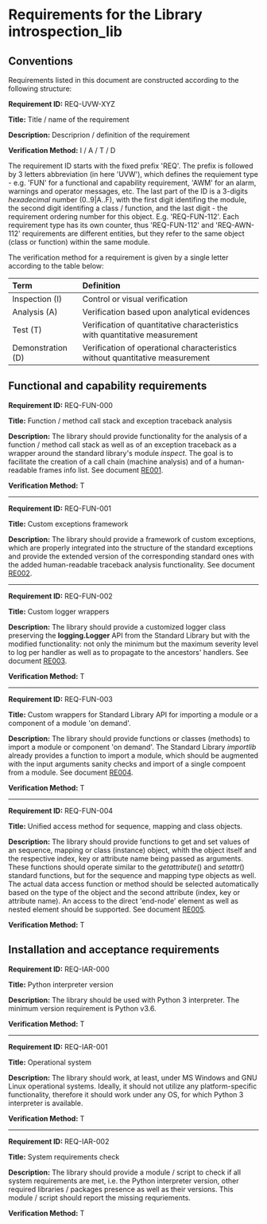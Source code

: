 # Requirements for the Library introspection_lib

## Conventions

Requirements listed in this document are constructed according to the following structure:

**Requirement ID:** REQ-UVW-XYZ

**Title:** Title / name of the requirement

**Description:** Descriprion / definition of the requirement

**Verification Method:** I / A / T / D

The requirement ID starts with the fixed prefix 'REQ'. The prefix is followed by 3 letters abbreviation (in here 'UVW'), which defines the requiement type - e.g. 'FUN' for a functional and capability requirement, 'AWM' for an alarm, warnings and operator messages, etc. The last part of the ID is a 3-digits *hexadecimal* number (0..9|A..F), with the first digit identifing the module, the second digit identifing a class / function, and the last digit - the requirement ordering number for this object. E.g. 'REQ-FUN-112'. Each requirement type has its own counter, thus 'REQ-FUN-112' and 'REQ-AWN-112' requirements are different entities, but they refer to the same object (class or function) within the same module.

The verification method for a requirement is given by a single letter according to the table below:

| **Term**          | **Definition**                                                               |
| :---------------- | :--------------------------------------------------------------------------- |
| Inspection (I)    | Control or visual verification                                               |
| Analysis (A)      | Verification based upon analytical evidences                                 |
| Test (T)          | Verification of quantitative characteristics with quantitative measurement   |
| Demonstration (D) | Verification of operational characteristics without quantitative measurement |

## Functional and capability requirements

**Requirement ID:** REQ-FUN-000

**Title:** Function / method call stack and exception traceback analysis

**Description:** The library should provide functionality for the analysis of a function / method call stack as well as of an exception traceback as a wrapper around the standard library's module *inspect*. The goal is to facilitate the creation of a call chain (machine analysis) and of a human-readable frames info list. See document [RE001](./RE001_traceback_requirements.md).

**Verification Method:** T

---

**Requirement ID:** REQ-FUN-001

**Title:** Custom exceptions framework

**Description:** The library should provide a framework of custom exceptions, which are properly integrated into the structure of the standard exceptions and provide the extended version of the corresponding standard ones with the added human-readable traceback analysis functionality. See document [RE002](./RE002_base_exceptions_requirements.md).

---

**Requirement ID:** REQ-FUN-002

**Title:** Custom logger wrappers

**Description:** The library should provide a customized logger class preserving the **logging.Logger** API from the Standard Library but with the modified functionality: not only the minimum but the maximum severity level to log per handler as well as to propagate to the ancestors' handlers. See document [RE003](./RE003_logging_requirements.md).

**Verification Method:** T

---

**Requirement ID:** REQ-FUN-003

**Title:** Custom wrappers for Standard Library API for importing a module or a component of a module 'on demand'.

**Description:** The library should provide functions or classes (methods) to import a module or component 'on demand'. The Standard Library *importlib* already provides a function to import a module, which should be augmented with the input arguments sanity checks and import of a single compoent from a module. See document [RE004](./RE004_dynamic_import_requirements.md).

**Verification Method:** T

---

**Requirement ID:** REQ-FUN-004

**Title:** Unified access method for sequence, mapping and class objects.

**Description:** The library should provide functions to get and set values of an sequence, mapping or class (instance) object, whith the object itself and the respective index, key or attribute name being passed as arguments. These functions should operate similar to the *getattribute*() and *setattr*() standard functions, but for the sequence and mapping type objects as well. The actual data access function or method should be selected automatically based on the type of the object and the second attribute (index, key or attribute name). An access to the direct 'end-node' element as well as nested element should be supported. See document [RE005](./RE005_universal_access_requirements.md).

**Verification Method:** T

## Installation and acceptance requirements

**Requirement ID:** REQ-IAR-000

**Title:** Python interpreter version

**Description:** The library should be used with Python 3 interpreter. The minimum version requirement is Python v3.6.

**Verification Method:** T

---

**Requirement ID:** REQ-IAR-001

**Title:** Operational system

**Description:** The library should work, at least, under MS Windows and GNU Linux operational systems. Ideally, it should not utilize any platform-specific functionality, therefore it should work under any OS, for which Python 3 interpreter is available.

**Verification Method:** T

---

**Requirement ID:** REQ-IAR-002

**Title:** System requirements check

**Description:** The library should provide a module / script to check if all system requirements are met, i.e. the Python interpreter version, other required libraries / packages presence as well as their versions. This module / script should report the missing requriements.

**Verification Method:** T
